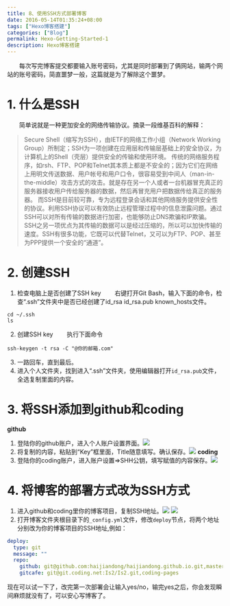 ```yaml
---
title: 8、使用SSH方式部署博客
date: 2016-05-14T01:35:24+08:00
tags: ["Hexo博客搭建"]
categories: ["Blog"]
permalink: Hexo-Getting-Started-1
description: Hexo博客搭建
---
```

　　每次写完博客提交都要输入账号密码，尤其是同时部署到了俩网站，输两个网站的账号密码，简直噩梦一般，这篇就是为了解除这个噩梦。

# 1. 什么是SSH

　　简单说就是一种更加安全的网络传输协议。摘录一段维基百科的解释：
> Secure Shell（缩写为SSH），由IETF的网络工作小组（Network Working Group）所制定；SSH为一项创建在应用层和传输层基础上的安全协议，为计算机上的Shell（壳层）提供安全的传输和使用环境。
传统的网络服务程序，如rsh、FTP、POP和Telnet其本质上都是不安全的；因为它们在网络上用明文传送数据、用户帐号和用户口令，很容易受到中间人（man-in-the-middle）攻击方式的攻击。就是存在另一个人或者一台机器冒充真正的服务器接收用户传给服务器的数据，然后再冒充用户把数据传给真正的服务器。
而SSH是目前较可靠，专为远程登录会话和其他网络服务提供安全性的协议。利用SSH协议可以有效防止远程管理过程中的信息泄露问题。通过SSH可以对所有传输的数据进行加密，也能够防止DNS欺骗和IP欺骗。
SSH之另一项优点为其传输的数据可以是经过压缩的，所以可以加快传输的速度。SSH有很多功能，它既可以代替Telnet，又可以为FTP、POP、甚至为PPP提供一个安全的“通道”。

# 2. 创建SSH

1. 检查电脑上是否创建了SSH key
　　右键打开Git Bash，输入下面的命令，检查“.ssh”文件夹中是否已经创建了id_rsa id_rsa.pub known_hosts文件。<!--more-->

```shell
cd ~/.ssh
ls
```

2. 创建SSH key
　　执行下面命令

```shell
ssh-keygen -t rsa -C "@你的邮箱.com"
```

3. 一路回车，直到最后。
4. 进入个人文件夹，找到进入“.ssh”文件夹，使用编辑器打开`id_rsa.pub`文件，全选复制里面的内容。

# 3. 将SSH添加到github和coding

**github**
1. 登陆你的github账户，进入个人账户设置界面。![](http://ww3.sinaimg.cn/mw690/c55a7aeegw1f3uan23rrbj20ys0akjse.jpg)
2. 将复制的内容，粘贴到“Key”框里面，Title随意填写。确认保存。![](http://ww4.sinaimg.cn/mw690/c55a7aeegw1f3uapehmq5j20u70bgmxr.jpg)
**coding**
1. 登陆你的coding账户，进入账户设置=>SHH公钥，填写赋值的内容保存。![](http://ww3.sinaimg.cn/mw690/c55a7aeegw1f3uatkjjpgj20x00d80tx.jpg)

# 4. 将博客的部署方式改为SSH方式

1. 进入github和coding里你的博客项目，复制SSH地址。![](http://ww2.sinaimg.cn/mw690/c55a7aeegw1f3uaxsq545j20uc074wf7.jpg)
![](http://ww3.sinaimg.cn/mw690/c55a7aeegw1f3uaym7h35j20v002t74d.jpg)
2. 打开博客文件夹根目录下的`_config.yml`文件，修改`deploy`节点，将两个地址分别改为你的博客项目的SSH地址,例如：

```yaml
deploy:
  type: git
  message: ""
  repo: 
    github: git@github.com:haijiandong/haijiandong.github.io.git,master
    gitcafe: git@git.coding.net:Is2/Is2.git,coding-pages
```

现在可以试一下了，改完第一次部署会让输入yes/no，输完yes之后，你会发现瞬间麻烦就没有了，可以安心写博客了。
